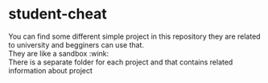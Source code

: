 # student-cheat

<p dir='ltr' align='left'>
  You can find some different simple project in this repository they are related to university and begginers can use that.<br>
  They are like a sandbox :wink: <br>
  There is a separate folder for each project and that contains related information about project
</p>
